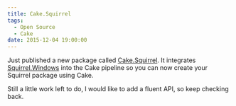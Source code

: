 ```yaml
---
title: Cake.Squirrel
tags:
  - Open Source
  - Cake
date: 2015-12-04 19:00:00
---
```


Just published a new package called [Cake.Squirrel](https://www.nuget.org/packages/Cake.Squirrel/). It integrates [Squirrel.Windows](https://github.com/Squirrel/Squirrel.Windows)
into the Cake pipeline so you can now create your Squirrel package using Cake.

Still a little work left to do, I would like to add a fluent API, so keep
checking back.